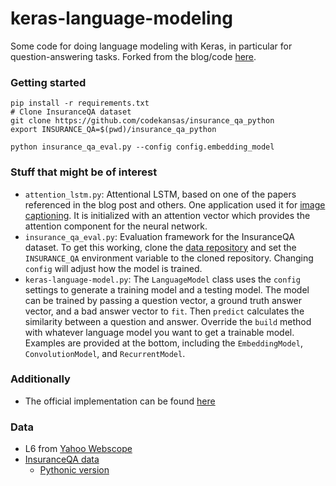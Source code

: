 # keras-language-modeling

Some code for doing language modeling with Keras, in particular for question-answering tasks. Forked from the blog/code [here](https://codekansas.github.io/blog/2016/language.html).

### Getting started 

```
pip install -r requirements.txt
# Clone InsuranceQA dataset
git clone https://github.com/codekansas/insurance_qa_python
export INSURANCE_QA=$(pwd)/insurance_qa_python

python insurance_qa_eval.py --config config.embedding_model
```



### Stuff that might be of interest

 - `attention_lstm.py`: Attentional LSTM, based on one of the papers referenced in the blog post and others. One application used it for [image captioning](http://arxiv.org/pdf/1502.03044.pdf). It is initialized with an attention vector which provides the attention component for the neural network.
 - `insurance_qa_eval.py`: Evaluation framework for the InsuranceQA dataset. To get this working, clone the [data repository](https://github.com/codekansas/insurance_qa_python) and set the `INSURANCE_QA` environment variable to the cloned repository. Changing `config` will adjust how the model is trained.
 - `keras-language-model.py`: The `LanguageModel` class uses the `config` settings to generate a training model and a testing model. The model can be trained by passing a question vector, a ground truth answer vector, and a bad answer vector to `fit`. Then `predict` calculates the similarity between a question and answer. Override the `build` method with whatever language model you want to get a trainable model. Examples are provided at the bottom, including the `EmbeddingModel`, `ConvolutionModel`, and `RecurrentModel`.

### Additionally

 - The official implementation can be found [here](https://github.com/white127/insuranceQA-cnn-lstm)

### Data

 - L6 from [Yahoo Webscope](http://webscope.sandbox.yahoo.com/)
 - [InsuranceQA data](https://github.com/shuzi/insuranceQA)
   - [Pythonic version](https://github.com/codekansas/insurance_qa_python)

